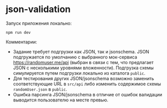 # json-validation

Запуск приложения локально:
```
npm run dev
```

Комментарии:
- Задание требует подгрузки как JSON, так и jsonschema. JSON подгружается по умолчанию с выбранного мок-сервиса https://randomuser.me/api (выбран в связи с тем, что предлагает JSON с несколькими уровнями вложенности). Подгрузка схемы симулируется путем подгрузки локально из каталога `public`.
- Для тестирования других JSON/jsonschema возможно заменить соответствующие URL в `src/api` либо изменить содержимое схемы `randomUser.json` в `public`.
- Ошибка парсинга JSON/jsonschema в отличие от ошибок валидации выводится пользователю на месте превью.